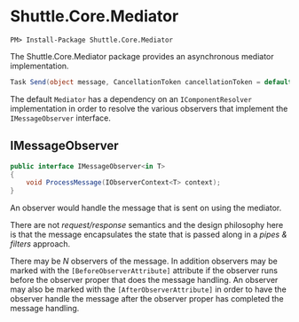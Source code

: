 # Shuttle.Core.Mediator

```
PM> Install-Package Shuttle.Core.Mediator
```

The Shuttle.Core.Mediator package provides an asynchronous mediator implementation.

```c#
Task Send(object message, CancellationToken cancellationToken = default);
```

The default `Mediator` has a dependency on an `IComponentResolver` implementation in order to resolve the various observers that implement the `IMessageObserver` interface.

## IMessageObserver

```c#
public interface IMessageObserver<in T>
{
    void ProcessMessage(IObserverContext<T> context);
}
```

An observer would handle the message that is sent on using the mediator.

There are not *request/response* semantics and the design philosophy here is that the message encapsulates the state that is passed along in a *pipes & filters* approach.

There may be *N* observers of the message.  In addition observers may be marked with the `[BeforeObserverAttribute]` attribute if the observer runs before the observer proper that does the message handling.  An observer may also be marked with the `[AfterObserverAttribute]` in order to have the observer handle the message after the observer proper has completed the message handling.